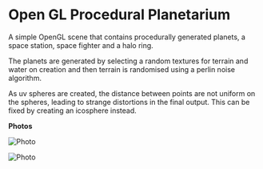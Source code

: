 # Open GL Procedural Planetarium

A simple OpenGL scene that contains procedurally generated planets, a space station, space fighter and a halo ring. 

The planets are generated by selecting a random textures for terrain and water on creation and then terrain is randomised using a perlin noise algorithm.

As uv spheres are created, the distance between points are not uniform on the spheres, leading to strange distortions in the final output. This can be fixed by creating an icosphere instead.

**Photos**

![Photo](https://imgur.com/BNKb5Z1.jpg) 

![Photo](https://imgur.com/ItB98i8.jpg)

